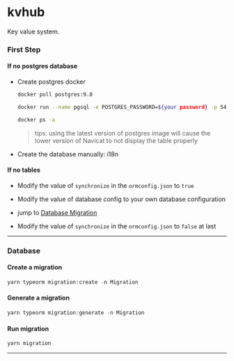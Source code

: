 # kvhub

Key value system.


### First Step 

#### If no postgres database

- Create postgres docker

  ```bash
  docker pull postgres:9.0

  docker run --name pgsql -e POSTGRES_PASSWORD=${your password} -p 5432:5432 -d postgres:9.0

  docker ps -a
  ```
  > tips: using the latest version of postgres image will cause the lower version of Navicat to not display the table properly

- Create the database manually: i18n

#### If no tables

- Modify the value of `synchronize` in the `ormconfig.json` to `true`

- Modify the value of database config to your own database configuration

- jump to [Database Migration](#Database)

- Modify the value of `synchronize` in the `ormconfig.json` to `false` at last

---

### Database

#### Create a migration

```js
yarn typeorm migration:create -n Migration
```

#### Generate a migration

```js
yarn typeorm migration:generate -n Migration
```

#### Run migration

```js
yarn migration
```
---







